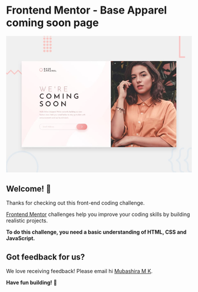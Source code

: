 # Frontend Mentor - Base Apparel coming soon page

![Design preview for the Base Apparel coming soon page coding challenge](./design/desktop-preview.jpg)

## Welcome! 👋

Thanks for checking out this front-end coding challenge.

[Frontend Mentor](https://www.frontendmentor.io) challenges help you improve your coding skills by building realistic projects.

**To do this challenge, you need a basic understanding of HTML, CSS and JavaScript.**


## Got feedback for us?

We love receiving feedback! Please email hi [Mubashira M K](mubashira.mk07@gmail.com?).



**Have fun building!** 🚀
